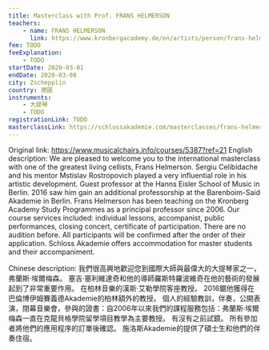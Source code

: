 ```yaml
---
title: Masterclass with Prof. FRANS HELMERSON
teachers:
	- name: FRANS HELMERSON
	  link: https://www.kronbergacademy.de/en/artists/person/frans-helmerson/
fee: TODO
feeExplanation: 
	- TODO
startDate: 2020-03-01
endDate: 2020-03-08
city: Zschepplin
country: 德國
instruments:
	- 大提琴
	- TODO
registrationLink: TODO
masterclassLink: https://schlossakademie.com/masterclasses/frans-helmerson
---
```

Original link: https://www.musicalchairs.info/courses/5387?ref=21
English description:
We are pleased to welcome you to the international masterclass with one of the greatest living cellists, Frans Helmerson.
 Sergiu Celibidache and his mentor Mstislav Rostropovich played a very influential role in his artistic development.
Guest professor at the Hanns Eisler School of Music in Berlin.
 2016 saw him gain an additional professorship at the Barenboim-Said Akademie in Berlin.
 Frans Helmerson has been teaching on the Kronberg Academy Study Programmes as a principal professor since 2006.
Our course services included: individual lessons, accompanist, public performances, closing concert, certificate of participation.
 There are no audition before.
 All participants will be confirmed after the order of their application.
Schloss Akademie offers accommodation for master students and their accompaniment.
​

Chinese description:
我們很高興地歡迎您到國際大師與最偉大的大提琴家之一，弗蘭斯·埃爾梅森。
塞吉·塞利維達奇和他的導師羅斯特羅波維奇在他的藝術的發展起到了非常重要作用。
在柏林音樂的漢斯·艾勒學院客座教授。
 2016鋸他獲得在巴倫博伊姆賽義德Akademie的柏林額外的教授。
個人的經驗教訓，伴奏，公開表演，閉幕音樂會，參與的證書：自2006年以來我們的課程服務包括：弗蘭斯·埃爾梅森一直在克龍貝格學院留學項目教學為主要教授。
有沒有之前試鏡。
所有參加者將他們的應用程序的訂單後確認。
施洛斯Akademie的提供了碩士生和他們的伴奏住宿。

